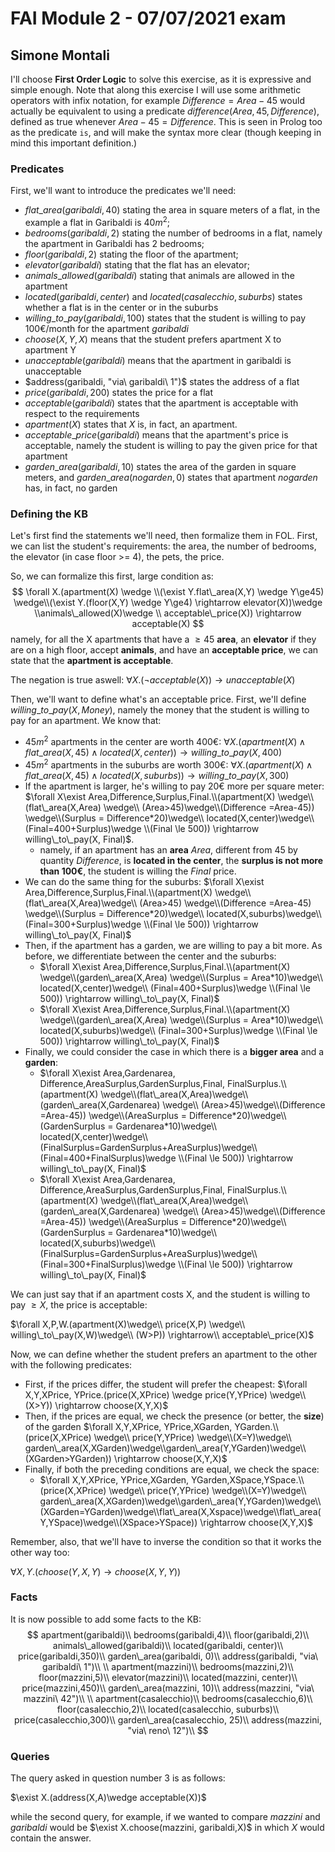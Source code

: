 # FAI Module 2 - 07/07/2021 exam

## Simone Montali

I'll choose **First Order Logic** to solve this exercise, as it is expressive and simple enough. Note that along this exercise I will use some arithmetic operators with infix notation, for example $Difference =Area-45$ would actually be equivalent to using a predicate $difference(Area,45,Difference)$, defined as true whenever $Area-45=Difference$. This is seen in Prolog too as the predicate `is`, and will make the syntax more clear (though keeping in mind this important definition.)

### Predicates

First, we'll want to introduce the predicates we'll need:

- $flat\_area(garibaldi, 40)$ stating the area in square meters of a flat, in the example a flat in Garibaldi is $40 m^2$;
- $bedrooms(garibaldi, 2)$ stating the number of bedrooms in a flat, namely the apartment in Garibaldi has 2 bedrooms;
- $floor(garibaldi, 2)$ stating the floor of the apartment;
- $elevator(garibaldi)$ stating that the flat has an elevator;
- $animals\_allowed(garibaldi)$ stating that animals are allowed in the apartment
- $located(garibaldi, center)$ and $located(casalecchio, suburbs)$ states whether a flat is in the center or in the suburbs
- $willing\_to\_pay(garibaldi, 100)$ states that the student is willing to pay 100€/month for the apartment $garibaldi$
- $choose(X,Y,X)$ means that the student prefers apartment X to apartment Y
- $unacceptable(garibaldi)$ means that the apartment in garibaldi is unacceptable
- $address(garibaldi, "via\ garibaldi\ 1")$ states the address of a flat
- $price(garibaldi, 200)$ states the price for a flat
- $acceptable(garibaldi)$ states that the apartment is acceptable with respect to the requirements
- $apartment(X)$ states that $X$ is, in fact, an apartment.
- $acceptable\_price(garibaldi)$ means that the apartment's price is acceptable, namely the student is willing to pay the given price for that apartment
- $garden\_area(garibaldi,10)$ states the area of the garden in square meters, and $garden\_area(nogarden,0)$ states that apartment $nogarden$ has, in fact, no garden

### Defining the KB

Let's first find the statements we'll need, then formalize them in FOL. First, we can list the student's requirements: the area, the number of bedrooms, the elevator (in case floor >= 4), the pets, the price.

So, we can formalize this first, large condition as:
$$
\forall X.(apartment(X) \wedge \\(\exist Y.flat\_area(X,Y) \wedge Y\ge45) \wedge\\(\exist Y.(floor(X,Y) \wedge Y\ge4) \rightarrow elevator(X))\wedge \\animals\_allowed(X)\wedge \\ acceptable\_price(X)) \rightarrow acceptable(X)
$$
namely, for all the X apartments that have a $\ge45$ **area**, an **elevator** if they are on a high floor, accept **animals**, and have an **acceptable price**, we can state that the **apartment is acceptable**.

The negation is true aswell: $\forall X.(\neg acceptable(X))\rightarrow unacceptable(X)$

Then, we'll want to define what's an acceptable price. First, we'll define $willing\_to\_pay(X,Money)$, namely the money that the student is willing to pay for an apartment. We know that:

- $45 m^2$ apartments in the center are worth 400€: $\forall X.(apartment(X) \wedge flat\_area(X,45) \wedge located(X, center)) \rightarrow willing\_to\_pay(X,400)$
- $45 m^2$ apartments in the suburbs are worth 300€: $\forall X.(apartment(X) \wedge flat\_area(X,45) \wedge located(X, suburbs)) \rightarrow willing\_to\_pay(X,300)$
- If the apartment is larger, he's willing to pay 20€ more per square meter: $\forall X\exist Area,Difference,Surplus,Final.\\(apartment(X) \wedge\\(flat\_area(X,Area) \wedge\\ (Area>45)\wedge\\(Difference =Area-45)) \wedge\\(Surplus = Difference*20)\wedge\\ located(X,center)\wedge\\ (Final=400+Surplus)\wedge \\(Final \le 500)) \rightarrow willing\_to\_pay(X, Final)$.
  - namely, if an apartment has an **area** $Area$, different from 45 by quantity $Difference$, is **located in the center**, the **surplus is not more than 100€**, the student is willing the $Final$ price.
- We can do the same thing for the suburbs: $\forall X\exist Area,Difference,Surplus,Final.\\(apartment(X) \wedge\\(flat\_area(X,Area)\wedge\\ (Area>45) \wedge\\(Difference =Area-45) \wedge\\(Surplus = Difference*20)\wedge\\ located(X,suburbs)\wedge\\ (Final=300+Surplus)\wedge \\(Final \le 500)) \rightarrow willing\_to\_pay(X, Final)$
- Then, if the apartment has a garden, we are willing to pay a bit more. As before, we differentiate between the center and the suburbs:
  - $\forall X\exist Area,Difference,Surplus,Final.\\(apartment(X) \wedge\\(garden\_area(X,Area) \wedge\\(Surplus = Area*10)\wedge\\ located(X,center)\wedge\\ (Final=400+Surplus)\wedge \\(Final \le 500)) \rightarrow willing\_to\_pay(X, Final)$
  - $\forall X\exist Area,Difference,Surplus,Final.\\(apartment(X) \wedge\\(garden\_area(X,Area) \wedge\\(Surplus = Area*10)\wedge\\ located(X,suburbs)\wedge\\ (Final=300+Surplus)\wedge \\(Final \le 500)) \rightarrow willing\_to\_pay(X, Final)$
- Finally, we could consider the case in which there is a **bigger area** and a **garden**:
  - $\forall X\exist Area,Gardenarea, Difference,AreaSurplus,GardenSurplus,Final, FinalSurplus.\\(apartment(X) \wedge\\(flat\_area(X,Area)\wedge\\(garden\_area(X,Gardenarea) \wedge\\ (Area>45)\wedge\\(Difference =Area-45)) \wedge\\(AreaSurplus = Difference*20)\wedge\\(GardenSurplus = Gardenarea*10)\wedge\\ located(X,center)\wedge\\ (FinalSurplus=GardenSurplus+AreaSurplus)\wedge\\ (Final=400+FinalSurplus)\wedge \\(Final \le 500)) \rightarrow willing\_to\_pay(X, Final)$
  - $\forall X\exist Area,Gardenarea, Difference,AreaSurplus,GardenSurplus,Final, FinalSurplus.\\(apartment(X) \wedge\\(flat\_area(X,Area)\wedge\\(garden\_area(X,Gardenarea) \wedge\\ (Area>45)\wedge\\(Difference =Area-45)) \wedge\\(AreaSurplus = Difference*20)\wedge\\(GardenSurplus = Gardenarea*10)\wedge\\ located(X,suburbs)\wedge\\ (FinalSurplus=GardenSurplus+AreaSurplus)\wedge\\ (Final=300+FinalSurplus)\wedge \\(Final \le 500)) \rightarrow willing\_to\_pay(X, Final)$

We can just say that if an apartment costs X, and the student is willing to pay $\ge X$, the price is acceptable:

$\forall X,P,W.(apartment(X)\wedge\\ price(X,P) \wedge\\ willing\_to\_pay(X,W)\wedge\\ (W>P)) \rightarrow\\ acceptable\_price(X)$

Now, we can define whether the student prefers an apartment to the other with the following predicates:

- First, if the prices differ, the student will prefer the cheapest: $\forall X,Y,XPrice, YPrice.(price(X,XPrice) \wedge price(Y,YPrice) \wedge\\(X>Y)) \rightarrow choose(X,Y,X)$
- Then, if the prices are equal, we check the presence (or better, the **size**) of the garden $\forall X,Y,XPrice, YPrice,XGarden, YGarden.\\(price(X,XPrice) \wedge\\ price(Y,YPrice) \wedge\\(X=Y)\wedge\\ garden\_area(X,XGarden)\wedge\\garden\_area(Y,YGarden)\wedge\\(XGarden>YGarden)) \rightarrow choose(X,Y,X)$
- Finally, if both the preceding conditions are equal, we check the space:
  - $\forall X,Y,XPrice, YPrice,XGarden, YGarden,XSpace,YSpace.\\(price(X,XPrice) \wedge\\ price(Y,YPrice) \wedge\\(X=Y)\wedge\\ garden\_area(X,XGarden)\wedge\\garden\_area(Y,YGarden)\wedge\\(XGarden=YGarden)\wedge\\flat\_area(X,Xspace)\wedge\\flat\_area(Y,YSpace)\wedge\\(XSpace>YSpace)) \rightarrow choose(X,Y,X)$

Remember, also, that we'll have to inverse the condition so that it works the other way too:

$\forall X,Y.(choose(Y,X,Y) \rightarrow choose(X,Y,Y))$

### Facts

It is now possible to add some facts to the KB:
$$
apartment(garibaldi)\\
bedrooms(garibaldi,4)\\
floor(garibaldi,2)\\
animals\_allowed(garibaldi)\\
located(garibaldi, center)\\
price(garibaldi,350)\\
garden\_area(garibaldi, 0)\\
address(garibaldi, "via\ garibaldi\ 1")\\
\\
apartment(mazzini)\\
bedrooms(mazzini,2)\\
floor(mazzini,5)\\
elevator(mazzini)\\
located(mazzini, center)\\
price(mazzini,450)\\
garden\_area(mazzini, 10)\\
address(mazzini, "via\ mazzini\ 42")\\
\\
apartment(casalecchio)\\
bedrooms(casalecchio,6)\\
floor(casalecchio,2)\\
located(casalecchio, suburbs)\\
price(casalecchio,300)\\
garden\_area(casalecchio, 25)\\
address(mazzini, "via\ reno\ 12")\\
$$

### Queries

The query asked in question number 3 is as follows:

$\exist X.(address(X,A)\wedge acceptable(X))$

while the second query, for example, if we wanted to compare $mazzini$ and $garibaldi$ would be $\exist X.choose(mazzini, garibaldi,X)$ in which $X$ would contain the answer.

